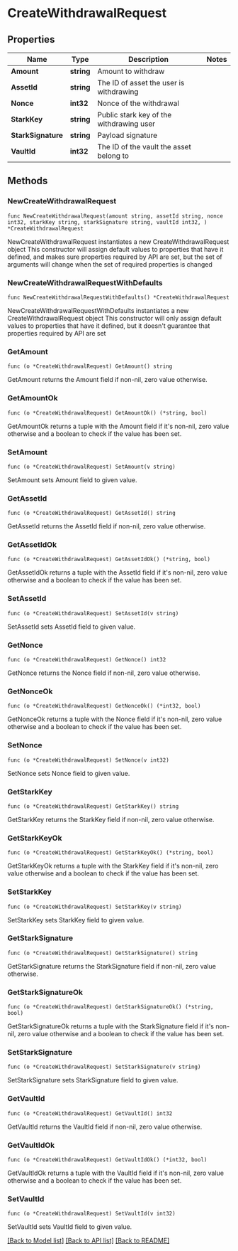 # CreateWithdrawalRequest

## Properties

Name | Type | Description | Notes
------------ | ------------- | ------------- | -------------
**Amount** | **string** | Amount to withdraw | 
**AssetId** | **string** | The ID of asset the user is withdrawing | 
**Nonce** | **int32** | Nonce of the withdrawal | 
**StarkKey** | **string** | Public stark key of the withdrawing user | 
**StarkSignature** | **string** | Payload signature | 
**VaultId** | **int32** | The ID of the vault the asset belong to | 

## Methods

### NewCreateWithdrawalRequest

`func NewCreateWithdrawalRequest(amount string, assetId string, nonce int32, starkKey string, starkSignature string, vaultId int32, ) *CreateWithdrawalRequest`

NewCreateWithdrawalRequest instantiates a new CreateWithdrawalRequest object
This constructor will assign default values to properties that have it defined,
and makes sure properties required by API are set, but the set of arguments
will change when the set of required properties is changed

### NewCreateWithdrawalRequestWithDefaults

`func NewCreateWithdrawalRequestWithDefaults() *CreateWithdrawalRequest`

NewCreateWithdrawalRequestWithDefaults instantiates a new CreateWithdrawalRequest object
This constructor will only assign default values to properties that have it defined,
but it doesn't guarantee that properties required by API are set

### GetAmount

`func (o *CreateWithdrawalRequest) GetAmount() string`

GetAmount returns the Amount field if non-nil, zero value otherwise.

### GetAmountOk

`func (o *CreateWithdrawalRequest) GetAmountOk() (*string, bool)`

GetAmountOk returns a tuple with the Amount field if it's non-nil, zero value otherwise
and a boolean to check if the value has been set.

### SetAmount

`func (o *CreateWithdrawalRequest) SetAmount(v string)`

SetAmount sets Amount field to given value.


### GetAssetId

`func (o *CreateWithdrawalRequest) GetAssetId() string`

GetAssetId returns the AssetId field if non-nil, zero value otherwise.

### GetAssetIdOk

`func (o *CreateWithdrawalRequest) GetAssetIdOk() (*string, bool)`

GetAssetIdOk returns a tuple with the AssetId field if it's non-nil, zero value otherwise
and a boolean to check if the value has been set.

### SetAssetId

`func (o *CreateWithdrawalRequest) SetAssetId(v string)`

SetAssetId sets AssetId field to given value.


### GetNonce

`func (o *CreateWithdrawalRequest) GetNonce() int32`

GetNonce returns the Nonce field if non-nil, zero value otherwise.

### GetNonceOk

`func (o *CreateWithdrawalRequest) GetNonceOk() (*int32, bool)`

GetNonceOk returns a tuple with the Nonce field if it's non-nil, zero value otherwise
and a boolean to check if the value has been set.

### SetNonce

`func (o *CreateWithdrawalRequest) SetNonce(v int32)`

SetNonce sets Nonce field to given value.


### GetStarkKey

`func (o *CreateWithdrawalRequest) GetStarkKey() string`

GetStarkKey returns the StarkKey field if non-nil, zero value otherwise.

### GetStarkKeyOk

`func (o *CreateWithdrawalRequest) GetStarkKeyOk() (*string, bool)`

GetStarkKeyOk returns a tuple with the StarkKey field if it's non-nil, zero value otherwise
and a boolean to check if the value has been set.

### SetStarkKey

`func (o *CreateWithdrawalRequest) SetStarkKey(v string)`

SetStarkKey sets StarkKey field to given value.


### GetStarkSignature

`func (o *CreateWithdrawalRequest) GetStarkSignature() string`

GetStarkSignature returns the StarkSignature field if non-nil, zero value otherwise.

### GetStarkSignatureOk

`func (o *CreateWithdrawalRequest) GetStarkSignatureOk() (*string, bool)`

GetStarkSignatureOk returns a tuple with the StarkSignature field if it's non-nil, zero value otherwise
and a boolean to check if the value has been set.

### SetStarkSignature

`func (o *CreateWithdrawalRequest) SetStarkSignature(v string)`

SetStarkSignature sets StarkSignature field to given value.


### GetVaultId

`func (o *CreateWithdrawalRequest) GetVaultId() int32`

GetVaultId returns the VaultId field if non-nil, zero value otherwise.

### GetVaultIdOk

`func (o *CreateWithdrawalRequest) GetVaultIdOk() (*int32, bool)`

GetVaultIdOk returns a tuple with the VaultId field if it's non-nil, zero value otherwise
and a boolean to check if the value has been set.

### SetVaultId

`func (o *CreateWithdrawalRequest) SetVaultId(v int32)`

SetVaultId sets VaultId field to given value.



[[Back to Model list]](../README.md#documentation-for-models) [[Back to API list]](../README.md#documentation-for-api-endpoints) [[Back to README]](../README.md)


